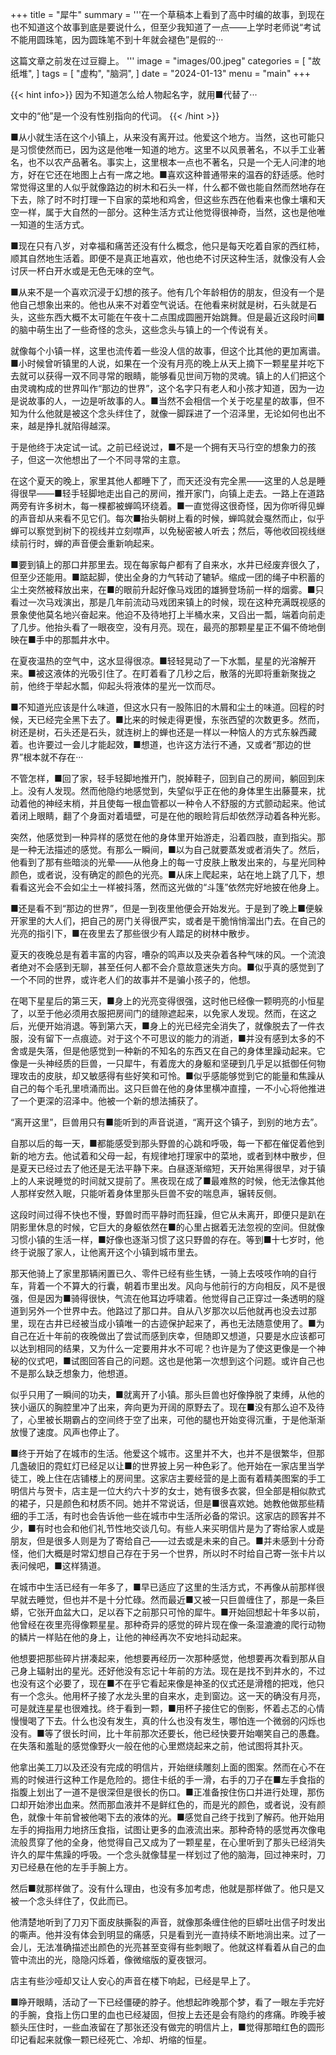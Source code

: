 +++
title = "犀牛"
summary = '''在一个草稿本上看到了高中时编的故事，到现在也不知道这个故事到底是要说什么，但至少我知道了一点——上学时老师说“考试不能用圆珠笔，因为圆珠笔不到十年就会褪色”是假的···

这篇文章之前发在过豆瓣上。
'''
image = "images/00.jpeg"
categories = [
    "故纸堆",
]
tags = [
    "虚构",
    "脑洞",
]
date = "2024-01-13"
menu = "main"
+++

{{< hint info>}}
因为不知道怎么给人物起名字，就用■代替了···

文中的“他”是一个没有性别指向的代词。
{{< /hint >}}

■从小就生活在这个小镇上，从来没有离开过。他爱这个地方。当然，这也可能只是习惯使然而已，因为这是他唯一知道的地方。这里不以风景著名，不以手工业著名，也不以农产品著名。事实上，这里根本一点也不著名，只是一个无人问津的地方，好在它还在地图上占有一席之地。■喜欢这种普通带来的温吞的舒适感。他时常觉得这里的人似乎就像路边的树木和石头一样，什么都不做也能自然而然地存在下去，除了时不时打理一下自家的菜地和鸡舍，但这些东西在他看来也像土壤和天空一样，属于大自然的一部分。这种生活方式让他觉得很神奇，当然，这也是他唯一知道的生活方式。

■现在只有八岁，对幸福和痛苦还没有什么概念，他只是每天吃着自家的西红柿，顺其自然地生活着。即便不是真正地喜欢，他也绝不讨厌这种生活，就像没有人会讨厌一杯白开水或是无色无味的空气。

■从来不是一个喜欢沉浸于幻想的孩子。他有几个年龄相仿的朋友，但没有一个是他自己想象出来的。他也从来不对着空气说话。在他看来树就是树，石头就是石头，这些东西大概不太可能在午夜十二点围成圆圈开始跳舞。但是最近这段时间■的脑中萌生出了一些奇怪的念头，这些念头与镇上的一个传说有关。

就像每个小镇一样，这里也流传着一些没人信的故事，但这个比其他的更加离谱。■小时候曾听镇里的人说，如果在一个没有月亮的晚上从天上摘下一颗星星并吃下去就可以获得一双不同寻常的眼睛，能够看见世间万物的灵魂。镇上的人们把这个由灵魂构成的世界叫作“那边的世界”，这个名字只有老人和小孩才知道，因为一边是说故事的人，一边是听故事的人。■当然不会相信一个关于吃星星的故事，但不知为什么他就是被这个念头绊住了，就像一脚踩进了一个沼泽里，无论如何也出不来，越是挣扎就陷得越深。

于是他终于决定试一试。之前已经说过，■不是一个拥有天马行空的想象力的孩子，但这一次他想出了一个不同寻常的主意。

在这个夏天的晚上，家里其他人都睡下了，而天还没有完全黑——这里的人总是睡得很早——■轻手轻脚地走出自己的房间，推开家门，向镇上走去。一路上在道路两旁有许多树木，每一棵都被蝉鸣环绕着。■一直觉得这很奇怪，因为你听得见蝉的声音却从来看不见它们。每次■抬头朝树上看的时候，蝉鸣就会戛然而止，似乎蝉可以察觉到树下的视线并立刻噤声，以免秘密被人听去；然后，等他收回视线继续前行时，蝉的声音便会重新响起来。

■要到镇上的那口井那里去。现在每家每户都有了自来水，水井已经废弃很久了，但至少还能用。■踮起脚，使出全身的力气转动了辘轳。缩成一团的绳子中积蓄的尘土突然被释放出来，在■的眼前升起好像马戏团的雄狮登场前一样的烟雾。■只看过一次马戏演出，那是几年前流动马戏团来镇上的时候，现在这种充满既视感的景象使他莫名地兴奋起来。他迫不及待地打上半桶水来，又舀出一瓢，端着向前走了几步。他抬头看了一眼夜空，没有月亮。现在，最亮的那颗星星正不偏不倚地倒映在■手中的那瓢井水中。

在夏夜温热的空气中，这水显得很凉。■轻轻晃动了一下水瓢，星星的光溶解开来。■被这液体的光吸引住了。在盯着看了几秒之后，散落的光即将重新聚拢之前，他终于举起水瓢，仰起头将液体的星光一饮而尽。

■不知道光应该是什么味道，但这水只有一股陈旧的木屑和尘土的味道。回程的时候，天已经完全黑下去了。■比来的时候走得更慢，东张西望的次数更多。然而，树还是树，石头还是石头，就连树上的蝉也还是一样以一种恼人的方式东躲西藏着。也许要过一会儿才能起效，■想道，也许这方法行不通，又或者“那边的世界”根本就不存在···

不管怎样，■回了家，轻手轻脚地推开门，脱掉鞋子，回到自己的房间，躺回到床上。没有人发现。然而他隐约地感觉到，失望似乎正在他的身体里生出藤蔓来，扰动着他的神经末梢，并且使每一根血管都以一种令人不舒服的方式颤动起来。他试着闭上眼睛，翻了个身面对着墙壁，可是在他的眼睑背后却依然浮动着各种光影。

突然，他感觉到一种异样的感觉在他的身体里开始游走，沿着四肢，直到指尖。那是一种无法描述的感觉。有那么一瞬间，■以为自己就要蒸发或者消失了。然后，他看到了那有些暗淡的光晕——从他身上的每一寸皮肤上散发出来的，与星光同种颜色，或者说，没有确定的颜色的光亮。■从床上爬起来，站在地上跳了几下，想看看这光会不会如尘土一样被抖落，然而这光做的“斗篷”依然完好地披在他身上。

■还是看不到“那边的世界”，但是一到夜里他便会开始发光。于是到了晚上■便躲开家里的大人们，把自己的房门关得很严实，或者是干脆悄悄溜出门去。在自己的光亮的指引下，■在夜里去了那些很少有人踏足的树林中散步。

夏天的夜晚总是有着丰富的内容，嘈杂的鸣声以及夹杂着各种气味的风。一个流浪者绝对不会感到无聊，甚至任何人都不会介意故意迷失方向。■似乎真的感觉到了一个不同的世界，或许老人们的故事并不是骗小孩子的，他想。

在喝下星星后的第三天，■身上的光亮变得很强，这时他已经像一颗明亮的小恒星了，以至于他必须用衣服把房间门的缝隙遮起来，以免家人发现。然而，在这之后，光便开始消退。等到第六天，■身上的光已经完全消失了，就像脱去了一件衣服，没有留下一点痕迹。对于这个不可思议的能力的消逝，■并没有感到太多的不舍或是失落，但是他感觉到一种新的不知名的东西又在自己的身体里躁动起来。它像是一头神经质的巨兽，一只犀牛，有着庞大的身躯和坚硬到几乎足以抵御任何物理攻击的皮肤，却又敏感得有些好笑和可怜。■似乎感能够觉到它的能量和焦躁从自己的每个毛孔里喷涌而出。这只巨兽在他的身体里横冲直撞，一不小心将他推进了一个更深的沼泽中。他被一个新的想法捕获了。

“离开这里”，巨兽用只有■能听到的声音说道，“离开这个镇子，到别的地方去”。

自那以后的每一天，■都能感受到那头野兽的心跳和呼吸，每一下都在催促着他到新的地方去。他试着和父母一起，有规律地打理家中的菜地，或者到林中散步，但是夏天已经过去了他还是无法平静下来。白昼逐渐缩短，天开始黑得很早，对于镇上的人来说睡觉的时间就又提前了。黑夜现在成了■最难熬的时候，他无法像其他人那样安然入眠，只能听着身体里那头巨兽不安的喘息声，辗转反侧。

这段时间过得不快也不慢，野兽时而平静时而狂躁，但它从未离开，即便只是趴在阴影里休息的时候，它巨大的身躯依然在■的心里占据着无法忽视的空间。但就像习惯小镇的生活一样，■好像也逐渐习惯了这只野兽的存在。等到■十七岁时，他终于说服了家人，让他离开这个小镇到城市里去。

那天他骑上了家里那辆闲置已久、零件已经有些生锈，一骑上去吱吱作响的自行车，背着一个不算大的行囊，朝着市里出发。风向与他前行的方向相反，风不是很强，但是因为■骑得很快，气流在他耳边呼啸着。他觉得自己正穿过一条透明的隧道到另外一个世界中去。他路过了那口井。自从八岁那次以后他就再也没去过那里，现在古井已经被当成小镇唯一的古迹保护起来了，再也无法随意使用了。■为自己在近十年前的夜晚做出了尝试而感到庆幸，但随即又想道，只要是水应该都可以达到相同的结果，又为什么一定要用井水不可呢？也许是为了使这更像是一个神秘的仪式吧，■试图回答自己的问题。这也是他第一次想到这个问题。或许自己也不是那么缺乏想象力，他想道。

似乎只用了一瞬间的功夫，■就离开了小镇。那头巨兽也好像挣脱了束缚，从他的狭小逼仄的胸腔里冲了出来，奔向更为开阔的原野去了。现在■没有那么迫不及待了，心里被长期霸占的空间终于空了出来，可他的腿也开始变得沉重，于是他渐渐放慢了速度。风声也停止了。

■终于开始了在城市的生活。他爱这个城市。这里并不大，也并不是很繁华，但那几盏破旧的霓虹灯已经足以让■的世界披上另一种色彩了。他开始在一家店里当学徒工，晚上住在店铺楼上的房间里。这家店主要经营的是上面有着精美图案的手工明信片与贺卡，店主是一位大约六十岁的女士，她有很多衣裳，但全部是相似款式的裙子，只是颜色和材质不同。她并不常说话，但是■很喜欢她。她教他做那些精细的手工活，有时也会告诉他一些在城市中生活所必备的常识。这家店的顾客并不少，■有时也会和他们礼节性地交谈几句。有些人来买明信片是为了寄给家人或是朋友，但是很多人则是为了寄给自己——过去或是未来的自己。■并未感到十分奇怪，他们大概是时常幻想自己存在于另一个世界，所以时不时给自己寄一张卡片以表问候吧，■这样猜道。

在城市中生活已经有一年多了，■早已适应了这里的生活方式，不再像从前那样很早就去睡觉，但也并不是十分忙碌。然而最近■又被一只巨兽缠住了，那是一条巨蟒，它张开血盆大口，足以吞下之前那只可怜的犀牛。■开始回想起十年多以前，他曾经在夜里亮得像颗星星。那种奇异的感觉的碎片现在像一条湿漉漉的爬行动物的鳞片一样贴在他的身上，让他的神经再次不安地抖动起来。

他想要把那些碎片拼凑起来，他想要再经历一次那种感觉，他想要再次看到那从自己身上辐射出的星光。还好他没有忘记十年前的方法。现在是找不到井水的，不过也没有这个必要了，现在■不在乎它看起来像是神圣的仪式还是滑稽的把戏，他只有一个念头。他用杯子接了水龙头里的自来水，走到窗边。这一天的确没有月亮，可是就连星星也很难找。终于看到一颗，■用杯子接住它的倒影，怀着忐忑的心情慢慢喝了下去。什么也没有发生，真的什么也没有发生，哪怕连一个微弱的闪烁也没有。■等了很长时间，比十年前那次还要长，他已经快要开始嘲笑自己的愚蠢。在失落和羞耻的感觉像野火一般在他的心里燃烧起来之前，他试图将其扑灭。

他拿出美工刀以及还没有完成的明信片，开始继续雕刻上面的图案。然而在心不在焉的时候进行这种工作是危险的。摁住卡纸的手一滑，右手的刀子在■左手食指的指腹上划出了一道不是很深但是很长的伤口。■正准备按住伤口并进行处理，那伤口却开始渗出血来。然而那血液并不是鲜红色的，而是光的颜色，或者说，没有颜色，就像十年前曾被他喝下去的液体的光。■感觉自己终于找到了解药。他开始用左手的拇指用力地挤压食指，试图让更多的血液流出来。那种奇特的感觉再次像电流般贯穿了他的全身，他觉得自己又成为了一颗星星，在心里听到了那头已经消失许久的犀牛焦躁的呼吸。一个念头就像彗星一样划过了他的脑海，回过神来时，刀刃已经悬在他的左手手腕上方。        

然后■就那样做了。没有什么理由，也没有多加考虑，他就是那样做了。他只是又被一个念头绊住了，仅此而已。

他清楚地听到了刀刃下面皮肤撕裂的声音，就像那条缠住他的巨蟒吐出信子时发出的嘶声。他并没有体会到明显的痛感，只是看到光一直持续不断地淌出来。过了一会儿，无法准确描述出颜色的光亮甚至变得有些刺眼了。他就这样看着从自己的血管中流出的光，隐隐闪烁着，像微缩版的夏夜银河。


店主有些沙哑却又让人安心的声音在楼下响起，已经是早上了。

■睁开眼睛，活动了一下已经僵硬的脖子。他想起昨晚那个梦，看了一眼左手完好的手腕，食指上伤口里的血也已经凝固，但按上去还是会有隐约的疼痛。昨晚手被额头压住时，一些血液留在了那张还没有做完的明信片上，■觉得那暗红色的圆形印记看起来就像一颗已经死亡、冷却、坍缩的恒星。